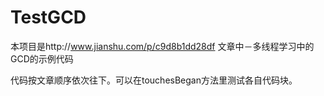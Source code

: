 # TestGCD
本项目是http://www.jianshu.com/p/c9d8b1dd28df 文章中－多线程学习中的GCD的示例代码

代码按文章顺序依次往下。可以在touchesBegan方法里测试各自代码块。
